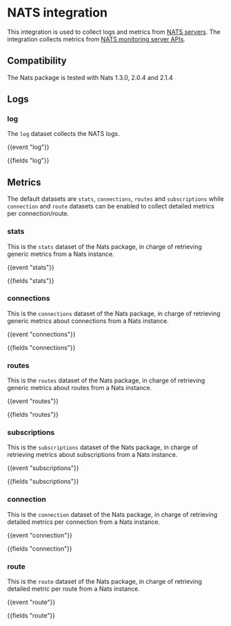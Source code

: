 # NATS integration

This integration is used to collect logs and metrics from [NATS servers](https://nats.io/).
The integration collects metrics from [NATS monitoring server APIs](https://nats.io/documentation/managing_the_server/monitoring/).


## Compatibility

The Nats package is tested with Nats 1.3.0, 2.0.4 and 2.1.4

## Logs

### log

The `log` dataset collects the NATS logs.

{{event "log"}}

{{fields "log"}}

## Metrics

The default datasets are `stats`, `connections`, `routes` and `subscriptions` while `connection` and `route`
datasets can be enabled to collect detailed metrics per connection/route.

### stats

This is the `stats` dataset of the Nats package, in charge of retrieving generic
metrics from a Nats instance.


{{event "stats"}}

{{fields "stats"}}

### connections

This is the `connections` dataset of the Nats package, in charge of retrieving generic
metrics about connections from a Nats instance.

{{event "connections"}}

{{fields "connections"}}

### routes

This is the `routes` dataset of the Nats package, in charge of retrieving generic
metrics about routes from a Nats instance.

{{event "routes"}}

{{fields "routes"}}

### subscriptions

This is the `subscriptions` dataset of the Nats package, in charge of retrieving
metrics about subscriptions from a Nats instance.

{{event "subscriptions"}}

{{fields "subscriptions"}}

### connection

This is the `connection` dataset of the Nats package, in charge of retrieving detailed
metrics per connection from a Nats instance.

{{event "connection"}}

{{fields "connection"}}

### route

This is the `route` dataset of the Nats package, in charge of retrieving detailed
metric per route from a Nats instance.

{{event "route"}}

{{fields "route"}}
